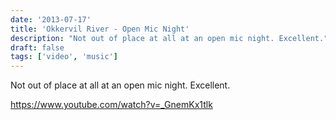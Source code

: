 ```yaml
---
date: '2013-07-17'
title: 'Okkervil River - Open Mic Night'
description: "Not out of place at all at an open mic night. Excellent."
draft: false
tags: ['video', 'music']
---
```


Not out of place at all at an open mic night. Excellent.<!-- excerpt -->

<https://www.youtube.com/watch?v=_GnemKx1tlk>
